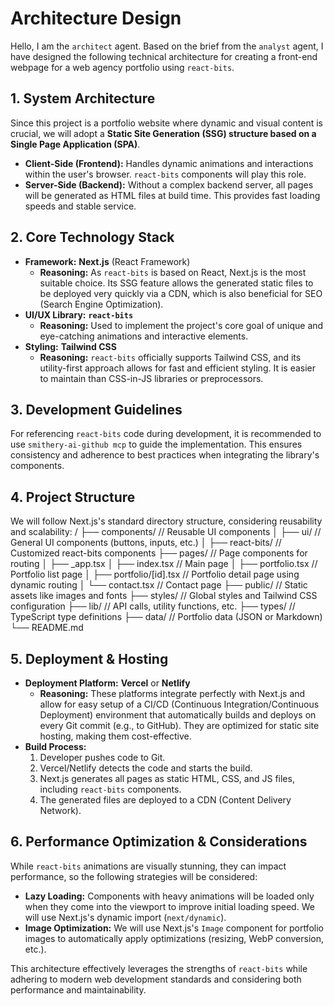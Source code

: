 # Architecture Design

Hello, I am the `architect` agent. Based on the brief from the `analyst` agent, I have designed the following technical architecture for creating a front-end webpage for a web agency portfolio using `react-bits`.

## 1. System Architecture
Since this project is a portfolio website where dynamic and visual content is crucial, we will adopt a **Static Site Generation (SSG) structure based on a Single Page Application (SPA)**.
* **Client-Side (Frontend):** Handles dynamic animations and interactions within the user's browser. `react-bits` components will play this role.
* **Server-Side (Backend):** Without a complex backend server, all pages will be generated as HTML files at build time. This provides fast loading speeds and stable service.

## 2. Core Technology Stack
* **Framework:** **Next.js** (React Framework)
    * **Reasoning:** As `react-bits` is based on React, Next.js is the most suitable choice. Its SSG feature allows the generated static files to be deployed very quickly via a CDN, which is also beneficial for SEO (Search Engine Optimization).
* **UI/UX Library:** **`react-bits`**
    * **Reasoning:** Used to implement the project's core goal of unique and eye-catching animations and interactive elements.
* **Styling:** **Tailwind CSS**
    * **Reasoning:** `react-bits` officially supports Tailwind CSS, and its utility-first approach allows for fast and efficient styling. It is easier to maintain than CSS-in-JS libraries or preprocessors.

## 3. Development Guidelines
For referencing `react-bits` code during development, it is recommended to use `smithery-ai-github mcp` to guide the implementation. This ensures consistency and adherence to best practices when integrating the library's components.

## 4. Project Structure
We will follow Next.js's standard directory structure, considering reusability and scalability:
/
├── components/          // Reusable UI components
│   ├── ui/              // General UI components (buttons, inputs, etc.)
│   ├── react-bits/      // Customized react-bits components
├── pages/               // Page components for routing
│   ├── _app.tsx
│   ├── index.tsx        // Main page
│   ├── portfolio.tsx    // Portfolio list page
│   ├── portfolio/[id].tsx // Portfolio detail page using dynamic routing
│   └── contact.tsx      // Contact page
├── public/              // Static assets like images and fonts
├── styles/              // Global styles and Tailwind CSS configuration
├── lib/                 // API calls, utility functions, etc.
├── types/               // TypeScript type definitions
├── data/                // Portfolio data (JSON or Markdown)
└── README.md

## 5. Deployment & Hosting
* **Deployment Platform:** **Vercel** or **Netlify**
    * **Reasoning:** These platforms integrate perfectly with Next.js and allow for easy setup of a CI/CD (Continuous Integration/Continuous Deployment) environment that automatically builds and deploys on every Git commit (e.g., to GitHub). They are optimized for static site hosting, making them cost-effective.
* **Build Process:**
    1.  Developer pushes code to Git.
    2.  Vercel/Netlify detects the code and starts the build.
    3.  Next.js generates all pages as static HTML, CSS, and JS files, including `react-bits` components.
    4.  The generated files are deployed to a CDN (Content Delivery Network).

## 6. Performance Optimization & Considerations
While `react-bits` animations are visually stunning, they can impact performance, so the following strategies will be considered:
* **Lazy Loading:** Components with heavy animations will be loaded only when they come into the viewport to improve initial loading speed. We will use Next.js's dynamic import (`next/dynamic`).
* **Image Optimization:** We will use Next.js's `Image` component for portfolio images to automatically apply optimizations (resizing, WebP conversion, etc.).

This architecture effectively leverages the strengths of `react-bits` while adhering to modern web development standards and considering both performance and maintainability.